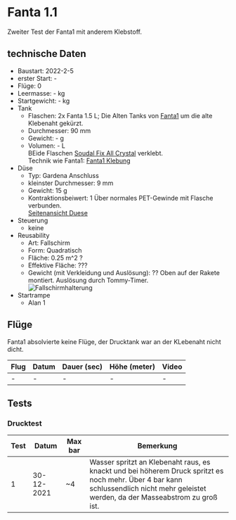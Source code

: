 # Fanta 1.1

Zweiter Test der Fanta1 mit anderem Klebstoff.

## technische Daten

* Baustart: 2022-2-5
* erster Start: -
* Flüge: 0
* Leermasse: - kg
* Startgewicht: - kg
* Tank
  * Flaschen: 2x Fanta 1.5 L; Die Alten Tanks von [Fanta1](fanta1.md) um die alte Klebenaht gekürzt.
  * Durchmesser: 90 mm
  * Gewicht: - g
  * Volumen: - L  
  BEide Flaschen [Soudal Fix All Crystal](https://www.soudal.de/diy/produkte/fix-all/fix-all/fix-all-crystal) verklebt.  
  Technik wie Fanta1: [Fanta1 Klebung](../WaterrocketMedia/construction/tanks/Fanta1_tank.png)
* Düse
  * Typ: Gardena Anschluss
  * kleinster Durchmesser: 9 mm
  * Gewicht: 15 g
  * Kontraktionsbeiwert: 1
  Über normales PET-Gewinde mit Flasche verbunden.  
  [Seitenansicht Duese](https://github.com/Janik-ux/Waterrocket/raw/main/WaterrocketMedia/construction/engines/duese_metric_view.jpeg)
* Steuerung  
  * keine
* Reusability
  * Art: Fallschirm
  * Form: Quadratisch
  * Fläche: 0.25 m^2 ?
  * Effektive Fläche: ???
  * Gewicht (mit Verkleidung und Auslösung): ??
  Oben auf der Rakete montiert. Auslösung durch Tommy-Timer.  
  ![Fallschirmhalterung]() <!--TODO-->
* Startrampe
  * Alan 1

## Flüge

Fanta1 absolvierte keine Flüge, der Drucktank war an der KLebenaht nicht dicht.

| Flug | Datum | Dauer (sec) | Höhe (meter) | Video |
| ---- | ----- | ----------- | ------------ | ----- |
| -    | -     | -           | -            | -     |

## Tests

### Drucktest

| Test | Datum      | Max bar | Bemerkung |
| ---- | ---------- | ------- | --------- |
| 1    | 30-12-2021 | ~4       | Wasser spritzt an Klebenaht raus, es knackt und bei höherem Druck spritzt es noch mehr. Über 4 bar kann schlussendlich nicht mehr geleistet werden, da der Masseabstrom zu groß ist. |
